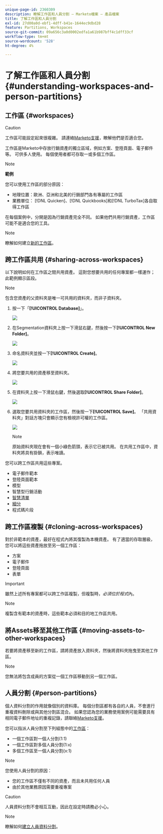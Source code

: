 ```yaml
---
unique-page-id: 2360309
description: 瞭解工作區和人員分割 — Marketo檔案 — 產品檔案
title: 了解工作區和人員分割
exl-id: 27d00a0d-ebf1-4dff-b41e-1644ec9dbd28
feature: Partitions, Workspaces
source-git-commit: 09a656c3a0d0002edfa1a61b987bff4c1dff33cf
workflow-type: tm+mt
source-wordcount: '528'
ht-degree: 4%

---
```


# 了解工作區和人員分割 {#understanding-workspaces-and-person-partitions}

## 工作區 {#workspaces}

>[!CAUTION]
>
>工作區可能設定起來很複雜。 請連絡[Marketo支援](https://nation.marketo.com/t5/Support/ct-p/Support)，瞭解他們是否適合您。

工作區是Marketo中存放行銷資產的獨立區域，例如方案、登陸頁面、電子郵件等。 可供多人使用。 每個使用者都可存取一或多個工作區。

>[!NOTE]
>
>**範例**
>
>您可以使用工作區的部分原因：
>
>* 地理位置：歐洲、亞洲和北美的行銷部門各有專屬的工作區
>* 業務單位： [!DNL Quicken]、[!DNL Quickbooks]和[!DNL TurboTax]各自取得工作區
>
>在每個案例中，分開是因為行銷資產完全不同。 如果他們共用行銷資產，工作區可能不是適合您的工具。

>[!NOTE]
>
>瞭解如何建立[新的工作區](/help/marketo/product-docs/administration/workspaces-and-person-partitions/create-a-new-workspace.md)。

## 跨工作區共用 {#sharing-across-workspaces}

以下說明如何在工作區之間共用資產。 這對您想要共用的任何專案都一樣運作；此範例顯示區段。

>[!NOTE]
>
>包含您資產的父資料夾是唯一可共用的資料夾，而非子資料夾。

1. 按一下「**[!UICONTROL Database]**」。

   ![](assets/understanding-workspaces-and-person-partitions-1.png)

1. 在Segmentation資料夾上按一下滑鼠右鍵，然後按一下&#x200B;**[!UICONTROL New Folder]**。

   ![](assets/understanding-workspaces-and-person-partitions-2.png)

1. 命名資料夾並按一下&#x200B;**[!UICONTROL Create]**。

   ![](assets/understanding-workspaces-and-person-partitions-3.png)

1. 將您要共用的資產移至資料夾。

   ![](assets/understanding-workspaces-and-person-partitions-4.png)

1. 在資料夾上按一下滑鼠右鍵，然後選取&#x200B;**[!UICONTROL Share Folder]**。

   ![](assets/understanding-workspaces-and-person-partitions-5.png)

1. 選取您要共用資料夾的工作區，然後按一下&#x200B;**[!UICONTROL Save]**。 「共用資料夾」對話方塊只會顯示您有檢視許可權的工作區。

   ![](assets/understanding-workspaces-and-person-partitions-6.png)

   >[!NOTE]
   >
   >原始資料夾現在會有一個小綠色箭頭，表示它已被共用。 在共用工作區中，資料夾將具有掛鎖，表示唯讀。

您可以跨工作區共用這些專案。

* 電子郵件範本
* 登陸頁面範本
* 模型
* 智慧型行銷活動
* [智慧清單](/help/marketo/product-docs/core-marketo-concepts/smart-lists-and-static-lists/using-smart-lists/reference-a-list-or-smart-list-across-workspaces.md)
* [細分](/help/marketo/product-docs/administration/workspaces-and-person-partitions/share-segmentations-across-workspaces-and-partitions.md)
* 程式碼片段

## 跨工作區複製 {#cloning-across-workspaces}

對於非範本的資產，最好在程式內將其復製為本機資產。 有了適當的存取層級，您可以將這些資產拖放至另一個工作區：

* 方案
* 電子郵件
* 登陸頁面
* 表單

>[!IMPORTANT]
>
>雖然上述所有專案都可以跨工作區複製，但複製時，_必須位於程式_&#x200B;內。

>[!NOTE]
>
>複製含有範本的資產時，這些範本必須和目的地工作區共用。

## 將Assets移至其他工作區 {#moving-assets-to-other-workspaces}

若要將資產移至新的工作區，請將資產放入資料夾，然後將資料夾拖曳至其他工作區。

>[!NOTE]
>
>您無法將包含成員的方案從一個工作區移動到另一個工作區。

## 人員分割 {#person-partitions}

個人資料分割的作用就像個別的資料庫。 每個分割區都有各自的人員，不會進行重複資料刪除或與其他分割區混合。 如果您認為您的業務使用案例可能需要具有相同電子郵件地址的重複記錄，請聯絡[Marketo支援](https://nation.marketo.com/t5/Support/ct-p/Support)。

您可以指派人員分割至下列組態中的[工作區](create-a-new-workspace.md)：

* 一個工作區對一個人分割(1:1)
* 一個工作區對多個人員分割(1:x)
* 多個工作區至一個人員分割(x:1)

>[!NOTE]
>
>您使用人員分割的原因：
>
>* 您的工作區不僅有不同的資產，而且未共用任何人員
>* 由於其他業務原因需要重複專案

>[!CAUTION]
>
>人員資料分割不會相互互動，因此在設定時請務必小心。

>[!NOTE]
>
>瞭解如何[建立人員資料分割](/help/marketo/product-docs/administration/workspaces-and-person-partitions/create-a-person-partition.md)。
